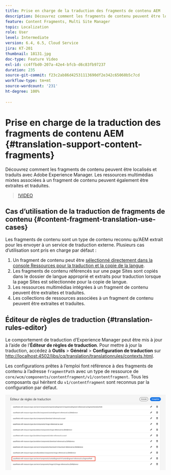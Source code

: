 ```yaml
---
title: Prise en charge de la traduction des fragments de contenu AEM
description: Découvrez comment les fragments de contenu peuvent être localisés et traduits avec Adobe Experience Manager. Les ressources multimédias mixtes associées à un fragment de contenu peuvent également être extraites et traduites.
feature: Content Fragments, Multi Site Manager
topic: Localization
role: User
level: Intermediate
version: 6.4, 6.5, Cloud Service
jira: KT-201
thumbnail: 18131.jpg
doc-type: Feature Video
exl-id: cc4ffbd0-207a-42e4-bfcb-d6c83fb97237
duration: 235
source-git-commit: f23c2ab86d42531113690df2e342c65060b5c7cd
workflow-type: tm+mt
source-wordcount: '231'
ht-degree: 100%

---
```


# Prise en charge de la traduction des fragments de contenu AEM {#translation-support-content-fragments}

Découvrez comment les fragments de contenu peuvent être localisés et traduits avec Adobe Experience Manager. Les ressources multimédias mixtes associées à un fragment de contenu peuvent également être extraites et traduites.

>[!VIDEO](https://video.tv.adobe.com/v/18131?quality=12&learn=on)

## Cas d’utilisation de la traduction de fragments de contenu {#content-fragment-translation-use-cases}

Les fragments de contenu sont un type de contenu reconnu qu’AEM extrait pour les envoyer à un service de traduction externe. Plusieurs cas d’utilisation sont pris en charge par défaut :

1. Un fragment de contenu peut être [sélectionné directement dans la console Ressources pour la traduction et la copie de la langue](https://experienceleague.adobe.com/docs/experience-manager-cloud-service/content/assets/admin/translate-assets.html?lang=fr).
2. Les fragments de contenu référencés sur une page Sites sont copiés dans le dossier de langue approprié et extraits pour traduction lorsque la page Sites est sélectionnée pour la copie de langue.
3. Les ressources multimédias intégrées à un fragment de contenu peuvent être extraites et traduites.
4. Les collections de ressources associées à un fragment de contenu peuvent être extraites et traduites.

## Éditeur de règles de traduction {#translation-rules-editor}

Le comportement de traduction d’Experience Manager peut être mis à jour à l’aide de l’**Éditeur de règles de traduction**. Pour mettre à jour la traduction, accédez à **Outils** > **Général** > **Configuration de traduction** sur [http://localhost:4502/libs/cq/translation/translationrules/contexts.html](http://localhost:4502/libs/cq/translation/translationrules/contexts.html).

Les configurations prêtes à l’emploi font référence à des fragments de contenu à l’adresse `fragmentPath` avec un type de ressource de `core/wcm/components/contentfragment/v1/contentfragment`. Tous les composants qui héritent du `v1/contentfragment` sont reconnus par la configuration par défaut.

![Éditeur de règles de traduction.](assets/translation-configuration.png)
